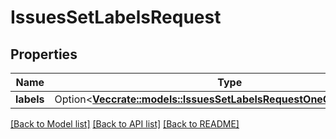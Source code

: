 # IssuesSetLabelsRequest

## Properties

Name | Type | Description | Notes
------------ | ------------- | ------------- | -------------
**labels** | Option<[**Vec<crate::models::IssuesSetLabelsRequestOneOf1LabelsInner>**](issues_set_labels_request_oneOf_1_labels_inner.md)> |  | [optional]

[[Back to Model list]](../README.md#documentation-for-models) [[Back to API list]](../README.md#documentation-for-api-endpoints) [[Back to README]](../README.md)


